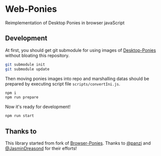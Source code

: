 # Web-Ponies
Reimplementation of Desktop Ponies in browser javaScript

## Development

At first, you should get git submodule for using images of [Desktop-Ponies](https://github.com/RoosterDragon/Desktop-Ponies)
without bloating this 
repository.

```sh
git submodule init
git submodule update
```

Then moving ponies images into repo and marshalling datas should be prepared by 
executing script file `scripts/convertIni.js`.

```sh
npm i
npm run prepare
```

Now it's ready for development!

```sh
npm run start
```

## Thanks to

This library started from fork of [Browser-Ponies](https://github.com/panzi/Browser-Ponies). 
Thanks to [@panzi](https://github.com/panzi) and [@JasminDreasond](https://github.com/JasminDreasond) 
for their efforts!

